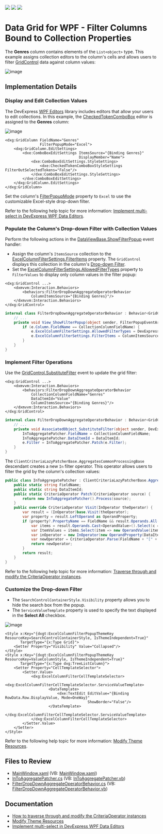 <!-- default badges list -->
![](https://img.shields.io/endpoint?url=https://codecentral.devexpress.com/api/v1/VersionRange/590928153/22.2.3%2B)
[![](https://img.shields.io/badge/Open_in_DevExpress_Support_Center-FF7200?style=flat-square&logo=DevExpress&logoColor=white)](https://supportcenter.devexpress.com/ticket/details/T1141282)
[![](https://img.shields.io/badge/📖_How_to_use_DevExpress_Examples-e9f6fc?style=flat-square)](https://docs.devexpress.com/GeneralInformation/403183)
<!-- default badges end -->
# Data Grid for WPF - Filter Columns Bound to Collection Properties

The **Genres** column contains elements of the `List<object>` type. This example assigns collection editors to the column's cells and allows users to filter [GridControl](https://docs.devexpress.com/WPF/DevExpress.Xpf.Grid.GridControl) data against column values:

![image](https://user-images.githubusercontent.com/65009440/214008045-941bfb71-671e-445f-90fe-cf225dc764c0.png)


## Implementation Details


### Display and Edit Collection Values

The DevExpress [WPF Editors](https://docs.devexpress.com/WPF/6190/controls-and-libraries/data-editors) library includes editors that allow your users to edit collections. In this example, the [CheckedTokenComboBox](https://docs.devexpress.com/WPF/DevExpress.Xpf.Editors.CheckedTokenComboBoxStyleSettings) editor is assigned to the **Genres** column:

![image](https://user-images.githubusercontent.com/65009440/214015138-2aed7692-661a-4599-8e72-95185323c2a4.png)

```xaml
<dxg:GridColumn FieldName="Genres"
                FilterPopupMode="Excel">
    <dxg:GridColumn.EditSettings>
        <dxe:ComboBoxEditSettings ItemsSource="{Binding Genres}"
                                  DisplayMember="Name">
            <dxe:ComboBoxEditSettings.StyleSettings>
                <dxe:CheckedTokenComboBoxStyleSettings FilterOutSelectedTokens="False"/>
            </dxe:ComboBoxEditSettings.StyleSettings>
        </dxe:ComboBoxEditSettings>
    </dxg:GridColumn.EditSettings>
</dxg:GridColumn>
```

Set the column's [FilterPopupMode](https://docs.devexpress.com/WPF/DevExpress.Xpf.Grid.ColumnBase.FilterPopupMode) property to `Excel` to use the customizable Excel-style drop-down filter.

Refer to the following help topic for more information: [Implement multi-select in DevExpress WPF Data Editors](https://supportcenter.devexpress.com/ticket/details/t889444/how-to-implement-multi-select-when-using-devexpress-wpf-data-editors-comboboxedit).


### Populate the Column's Drop-down Filter with Collection Values

Perform the following actions in the [DataViewBase.ShowFilterPopup](https://docs.devexpress.com/WPF/DevExpress.Xpf.Grid.DataViewBase.ShowFilterPopup) event handler:

* Assign the column's `ItemsSource` collection to the [ExcelColumnFilterSettings.FilterItems](https://docs.devexpress.com/WPF/DevExpress.Xpf.Grid.ExcelColumnFilterSettings.FilterItems) property. The `GridControl` displays this collection in the column's [Drop-down Filter](https://docs.devexpress.com/WPF/6133/controls-and-libraries/data-grid/filtering-and-searching/drop-down-filter).
* Set the [ExcelColumnFilterSettings.AllowedFilterTypes](https://docs.devexpress.com/WPF/DevExpress.Xpf.Grid.ExcelColumnFilterSettings.AllowedFilterTypes) property to `FilterValues` to display only column values in the filter popup:

```xaml
<dxg:GridControl ...>
    <dxmvvm:Interaction.Behaviors>
        <behaviors:FilterDropDownAggregateOperatorBehavior
            ColumnItemsSource="{Binding Genres}"/>
    </dxmvvm:Interaction.Behaviors>
</dxg:GridControl>
```

```cs
internal class FilterDropDownAggregateOperatorBehavior : Behavior<GridControl> {
    // ...
    private void View_ShowFilterPopup(object sender, FilterPopupEventArgs e) {
        if (e.Column.FieldName == CollectionColumnFieldName) {
            e.ExcelColumnFilterSettings.AllowedFilterTypes = DevExpress.Xpf.Grid.ExcelColumnFilterType.FilterValues;
            e.ExcelColumnFilterSettings.FilterItems = ColumnItemsSource;
        }
    }
}
```


### Implement Filter Operations

Use the [GridControl.SubstituteFilter](https://docs.devexpress.com/WPF/DevExpress.Xpf.Grid.GridControl.SubstituteFilter) event to update the grid filter:

```xaml
<dxg:GridControl ...>
    <dxmvvm:Interaction.Behaviors>
        <behaviors:FilterDropDownAggregateOperatorBehavior 
            CollectionColumnFieldName="Genres" 
            DataItemId="Value" 
            ColumnItemsSource="{Binding Genres}"/>
    </dxmvvm:Interaction.Behaviors>
</dxg:GridControl>
```

```cs
internal class FilterDropDownAggregateOperatorBehavior : Behavior<GridControl> {
    // ...
    private void AssociatedObject_SubstituteFilter(object sender, DevExpress.Data.SubstituteFilterEventArgs e) {
        InToAggregatePatcher.FieldName = CollectionColumnFieldName;
        InToAggregatePatcher.DataItemId = DataItemId;
        e.Filter = InToAggregatePatcher.Patch(e.Filter);
    }
}
```

The `ClientCriteriaLazyPatcherBase.AggregatesCommonProcessingBase` descendant creates a new `In` filter operator. This operator allows users to filter the grid by the column's collection values:

```cs
public class InToAggregatePatcher : ClientCriteriaLazyPatcherBase.AggregatesCommonProcessingBase {
    public static string FieldName;
    public static string DataItemId;
    public static CriteriaOperator Patch(CriteriaOperator source) {
        return new InToAggregatePatcher().Process(source);
    }
    public override CriteriaOperator Visit(InOperator theOperator) {
        var result = (InOperator)base.Visit(theOperator);
        var property = result.LeftOperand as OperandProperty;
        if (property?.PropertyName == FieldName && result.Operands.All(c => c is OperandValue)) {
            var items = result.Operands.Cast<OperandValue>().Select(c => c.Value);
            var ItemValues = items.Select(item => new OperandValue(item.GetType().GetProperty(DataItemId).GetValue(item)));
            var inOperator = new InOperator(new OperandProperty(DataItemId), ItemValues);
            var newOperator = CriteriaOperator.Parse(FieldName + "[" + inOperator.ToString() + "]");
            return newOperator;
        }
        return result;
    }
}
```

Refer to the following help topic for more information: [Traverse through and modify the CriteriaOperator instances](https://supportcenter.devexpress.com/ticket/details/t320172/how-to-traverse-through-and-modify-the-criteriaoperator-instances).


### Customize the Drop-down Filter

* The `SearchControlContainerStyle.Visibility` property allows you to hide the search box from the popup.
* The `ServiceValueTemplate` property is used to specify the text displayed in the **Select All** checkbox.

![image](https://user-images.githubusercontent.com/65009440/214020374-6fdf8d6a-41a5-4bc2-a9bb-3daf4e8ae1ea.png)

```xaml
<Style x:Key="{dxgt:ExcelColumnFilterPopupThemeKey ResourceKey=SearchControlContainerStyle, IsThemeIndependent=True}" 
       TargetType="{x:Type Grid}">
    <Setter Property="Visibility" Value="Collapsed"/>
</Style>
<Style x:Key="{dxgt:ExcelColumnFilterPopupThemeKey ResourceKey=ValueColumnStyle, IsThemeIndependent=True}" 
       TargetType="{x:Type dxg:TreeListColumn}">
    <Setter Property="CellTemplateSelector">
        <Setter.Value>
            <dxg:ExcelColumnFilterCellTemplateSelector>
                <dxg:ExcelColumnFilterCellTemplateSelector.ServiceValueTemplate>
                    <DataTemplate>
                        <dxe:TextEdit EditValue="{Binding RowData.Row.DisplayValue, Mode=OneWay}"
                                      ShowBorder="False"/>
                    </DataTemplate>
                </dxg:ExcelColumnFilterCellTemplateSelector.ServiceValueTemplate>
            </dxg:ExcelColumnFilterCellTemplateSelector>
        </Setter.Value>
    </Setter>
</Style>
```

Refer to the following help topic for more information: [Modify Theme Resources](https://docs.devexpress.com/WPF/403598/common-concepts/themes/customize-devexpress-theme-resources).


## Files to Review

* [MainWindow.xaml](./CS/FilterDropDown_AgregateOperators/MainWindow.xaml) (VB: [MainWindow.xaml](./VB/FilterDropDown_AgregateOperators/MainWindow.xaml))
* [InToAggregatePatcher.cs](./CS/FilterDropDown_AgregateOperators/Behaviors/InToAggregatePatcher.cs) (VB: [InToAggregatePatcher.vb](./VB/FilterDropDown_AgregateOperators/Behaviors/InToAggregatePatcher.vb))
* [FilterDropDownAggregateOperatorBehavior.cs](./CS/FilterDropDown_AgregateOperators/Behaviors/FilterDropDownAggregateOperatorBehavior.cs) (VB: [FilterDropDownAggregateOperatorBehavior.vb](./VB/FilterDropDown_AgregateOperators/Behaviors/FilterDropDownAggregateOperatorBehavior.vb))


## Documentation

- [How to traverse through and modify the CriteriaOperator instances](https://supportcenter.devexpress.com/ticket/details/t320172/how-to-traverse-through-and-modify-the-criteriaoperator-instances)
- [Modify Theme Resources](https://docs.devexpress.com/WPF/403598/common-concepts/themes/customize-devexpress-theme-resources)
- [Implement multi-select in DevExpress WPF Data Editors](https://supportcenter.devexpress.com/ticket/details/t889444/how-to-implement-multi-select-when-using-devexpress-wpf-data-editors-comboboxedit)
